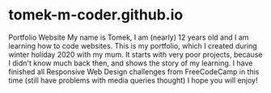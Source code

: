 # tomek-m-coder.github.io
Portfolio Website
My name is Tomek, I am (nearly) 12 years old and I am learning how to code websites.
This is my portfolio, which I created during winter holiday 2020 with my mum.
It starts with very poor projects, because I didn't know much back then, and shows the story of my learning.
I have finished all Responsive Web Design challenges from FreeCodeCamp in this time (still have problems with media queries thought)
I hope you will enjoy!
